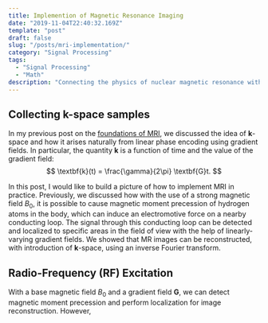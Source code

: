 ```yaml
---
title: Implemention of Magnetic Resonance Imaging
date: "2019-11-04T22:40:32.169Z"
template: "post"
draft: false
slug: "/posts/mri-implementation/"
category: "Signal Processing"
tags:
  - "Signal Processing"
  - "Math"
description: "Connecting the physics of nuclear magnetic resonance with MRI."
---
```


## Collecting $\textbf{k}$-space samples
In my previous post on the [foundations of MRI](https://www.alanqwang.com/posts/mr-imaging/), we discussed the idea of $\textbf{k}$-space and how it arises naturally from linear phase encoding using gradient fields. In particular, the quantity $\textbf{k}$ is a function of time and the value of the gradient field:
$$
\textbf{k}(t) = \frac{\gamma}{2\pi} \textbf{G}t.
$$

In this post, I would like to build a picture of how to implement MRI in practice. Previously, we discussed how with the use of a strong magnetic field $B_0$, it is possible to cause magnetic moment precession of hydrogen atoms in the body, which can induce an electromotive force on a nearby conducting loop. The signal through this conducting loop can be detected and localized to specific areas in the field of view with the help of linearly-varying gradient fields. We showed that MR images can be reconstructed, with introduction of $\textbf{k}$-space, using an inverse Fourier transform.


## Radio-Frequency (RF) Excitation
With a base magnetic field $B_0$ and a gradient field $\textbf{G}$, we can detect magnetic moment precession and perform localization for image reconstruction. However, 

